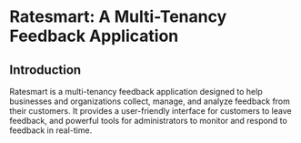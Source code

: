 # Ratesmart: A Multi-Tenancy Feedback Application

## Introduction
Ratesmart is a multi-tenancy feedback application designed to help businesses and organizations collect, manage, and analyze feedback from their customers. It provides a user-friendly interface for customers to leave feedback, and powerful tools for administrators to monitor and respond to feedback in real-time.
